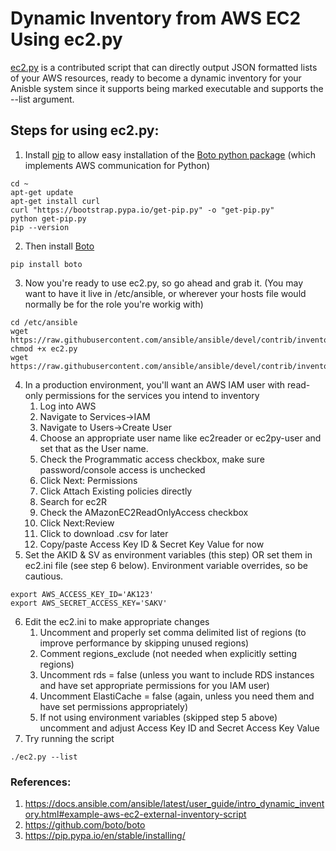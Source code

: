 # Dynamic Inventory from AWS EC2 Using ec2.py
[ec2.py](https://github.com/ansible/ansible/blob/devel/contrib/inventory/ec2.py) is a contributed script that can directly output JSON formatted lists of your AWS resources, ready to become a dynamic inventory for your Anisble system since it supports being marked executable and supports the --list argument.

## Steps for using ec2.py:
1. Install [pip](https://pip.pypa.io/en/stable/installing/) to allow easy installation of the [Boto python package](https://github.com/boto/boto) (which implements AWS communication for Python)
````
cd ~
apt-get update
apt-get install curl
curl "https://bootstrap.pypa.io/get-pip.py" -o "get-pip.py"
python get-pip.py
pip --version
````
2. Then install [Boto](https://github.com/boto/boto)
````
pip install boto
````
3. Now you're ready to use ec2.py, so go ahead and grab it. (You may want to have it live in /etc/ansible, or wherever your hosts file would normally be for the role you're workig with)
````
cd /etc/ansible
wget https://raw.githubusercontent.com/ansible/ansible/devel/contrib/inventory/ec2.py
chmod +x ec2.py
wget https://raw.githubusercontent.com/ansible/ansible/devel/contrib/inventory/ec2.ini
````
4. In a production environment, you'll want an AWS IAM user with read-only permissions for the services you intend to inventory
   1. Log into AWS
   2. Navigate to Services->IAM
   3. Navigate to Users->Create User
   4. Choose an appropriate user name like ec2reader or ec2py-user and set that as the User name.
   5. Check the Programmatic access checkbox, make sure password/console access is unchecked
   6. Click Next: Permissions
   7. Click Attach Existing policies directly
   8. Search for ec2R
   9. Check the AMazonEC2ReadOnlyAccess checkbox
   10. Click Next:Review
   11. Click to download .csv for later
   12. Copy/paste Access Key ID & Secret Key Value for now
5. Set the AKID & SV as environment variables (this step) OR set them in ec2.ini file (see step 6 below). Environment variable overrides, so be cautious.
````
export AWS_ACCESS_KEY_ID='AK123'
export AWS_SECRET_ACCESS_KEY='SAKV'
````
6. Edit the ec2.ini to make appropriate changes
   1. Uncomment and properly set comma delimited list of regions (to improve performance by skipping unused regions)
   2. Comment regions_exclude (not needed when explicitly setting regions)
   3. Uncomment rds = false (unless you want to include RDS instances and have set appropriate permissions for you IAM user)
   4. Uncomment ElastiCache = false (again, unless you need them and have set permissions appropriately)
   5. If not using environment variables (skipped step 5 above) uncomment and adjust Access Key ID and Secret Access Key Value
7. Try running the script
````
./ec2.py --list
````
### References:
1. https://docs.ansible.com/ansible/latest/user_guide/intro_dynamic_inventory.html#example-aws-ec2-external-inventory-script
2. https://github.com/boto/boto
3. https://pip.pypa.io/en/stable/installing/
